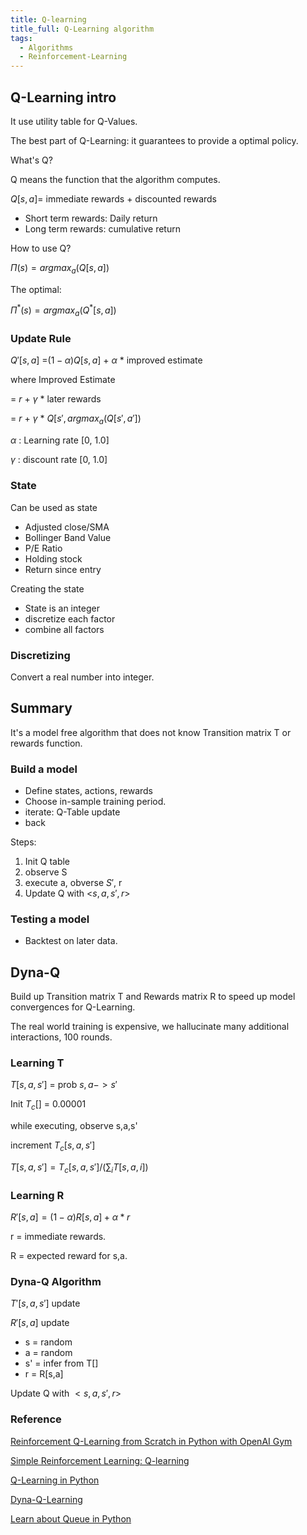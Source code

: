 ```yaml
---
title: Q-learning
title_full: Q-Learning algorithm
tags:
  - Algorithms
  - Reinforcement-Learning
---
```



## Q-Learning intro

It use utility table for Q-Values.

The best part of Q-Learning: it guarantees to provide a optimal policy.

What's Q? 

Q means the function that the algorithm computes.

$Q[s,a]=$ immediate rewards + discounted rewards

* Short term rewards: Daily return
* Long term rewards: cumulative return

How to use Q?

$\Pi(s)=argmax_a(Q[s,a])$ 

The optimal:

$\Pi^*(s)=argmax_a(Q^*[s,a])$ 

### Update Rule

$Q'[s,a]$ =$(1-\alpha)Q[s,a]$ + $\alpha$ * improved estimate

where Improved Estimate 

= $r$ + $\gamma$ * later rewards 

= $r$ + $\gamma$ * $Q[s',argmax_a(Q[s',a'])$

$\alpha$ : Learning rate [0, 1.0]

$\gamma$ : discount rate [0, 1.0]


<!-- $Q_i^1 *\gamma$ -->

### State

Can be used as state

* Adjusted close/SMA
* Bollinger Band Value
* P/E Ratio
* Holding stock
* Return since entry

Creating the state

* State is an integer
* discretize each factor
* combine all factors

### Discretizing

Convert a real number into integer.

## Summary

It's a model free algorithm that does not know Transition matrix T 
or rewards function.

### Build a model

* Define states, actions, rewards
* Choose in-sample training period.
* iterate: Q-Table update
* back

Steps:

1. Init Q table
2. observe S
3. execute a, obverse $S'$, r
4. Update Q with <$s, a, s', r$>

### Testing a model

* Backtest on later data.

## Dyna-Q

Build up Transition matrix T and Rewards matrix R to speed up model convergences
for Q-Learning.

The real world training is expensive, we hallucinate many additional interactions,
100 rounds.

### Learning T

$T[s,a,s']$ = prob $s,a->s'$

Init $T_c[]$ = 0.00001

while executing, observe s,a,s'

increment $T_c[s,a,s']$

$T[s,a,s']=T_c[s,a,s']/(\sum_i T[s,a,i])$

### Learning R

$R'[s,a]=(1-\alpha)R[s,a]+\alpha*r$

r = immediate rewards.

R = expected reward for s,a.


### Dyna-Q Algorithm

$T'[s,a,s']$ update

$R'[s,a]$ update

* s = random
* a = random
* s' = infer from T[]
* r = R[s,a]

Update Q with $<s,a,s',r>$

### Reference

[Reinforcement Q-Learning from Scratch in Python with OpenAI Gym](https://www.learndatasci.com/tutorials/reinforcement-q-learning-scratch-python-openai-gym/)

[Simple Reinforcement Learning: Q-learning](https://towardsdatascience.com/simple-reinforcement-learning-q-learning-fcddc4b6fe56)

[Q-Learning in Python](https://www.geeksforgeeks.org/q-learning-in-python/)

[Dyna-Q-Learning](https://github.com/Bobyue0118/Dyna-Q-Learning/blob/master/src/agent.py)

[Learn about Queue in Python](https://www.scaler.com/topics/queue-in-python/)

